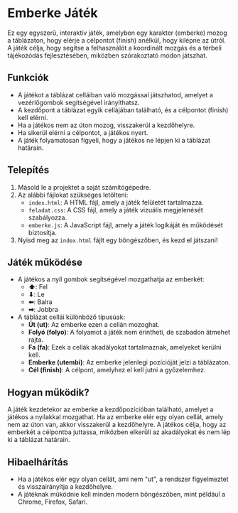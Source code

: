 # Emberke Játék

Ez egy egyszerű, interaktív játék, amelyben egy karakter (emberke) mozog a táblázaton, hogy elérje a célpontot (finish) anélkül, hogy kilépne az útról. A játék célja, hogy segítse a felhasználót a koordinált mozgás és a térbeli tájékozódás fejlesztésében, miközben szórakoztató módon játszhat.

## Funkciók

- A játékot a táblázat celláiban való mozgással játszhatod, amelyet a vezérlőgombok segítségével irányíthatsz.
- A kezdőpont a táblázat egyik cellájában található, és a célpontot (finish) kell elérni.
- Ha a játékos nem az úton mozog, visszakerül a kezdőhelyre.
- Ha sikerül elérni a célpontot, a játékos nyert.
- A játék folyamatosan figyeli, hogy a játékos ne lépjen ki a táblázat határain.

## Telepítés

1. Másold le a projektet a saját számítógépedre.
2. Az alábbi fájlokat szükséges letölteni:
    - `index.html`: A HTML fájl, amely a játék felületét tartalmazza.
    - `feladat.css`: A CSS fájl, amely a játék vizuális megjelenését szabályozza.
    - `emberke.js`: A JavaScript fájl, amely a játék logikáját és működését biztosítja.
3. Nyisd meg az `index.html` fájlt egy böngészőben, és kezd el játszani!

## Játék működése

- A játékos a nyíl gombok segítségével mozgathatja az emberkét:
    - **⬆**: Fel
    - **⬇**: Le
    - **⬅**: Balra
    - **➡**: Jobbra
- A táblázat cellái különböző típusúak:
    - **Út (ut)**: Az emberke ezen a cellán mozoghat.
    - **Folyó (folyo)**: A folyamot a játék nem érintheti, de szabadon átmehet rajta.
    - **Fa (fa)**: Ezek a cellák akadályokat tartalmaznak, amelyeket kerülni kell.
    - **Emberke (utembi)**: Az emberke jelenlegi pozícióját jelzi a táblázaton.
    - **Cél (finish)**: A célpont, amelyhez el kell jutni a győzelemhez.

## Hogyan működik?

A játék kezdetekor az emberke a kezdőpozícióban található, amelyet a játékos a nyilakkal mozgathat. Ha az emberke elér egy olyan cellát, amely nem az úton van, akkor visszakerül a kezdőhelyre. A játékos célja, hogy az emberkét a célpontba juttassa, miközben elkerüli az akadályokat és nem lép ki a táblázat határain.

## Hibaelhárítás

- Ha a játékos elér egy olyan cellát, ami nem "ut", a rendszer figyelmeztet és visszairányítja a kezdőhelyre.
- A játéknak működnie kell minden modern böngészőben, mint például a Chrome, Firefox, Safari.
